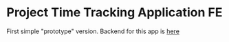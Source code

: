 # Project Time Tracking Application FE
First simple "prototype" version.
Backend for this app is [here](https://github.com/Geril/project-time-tracker-backend)